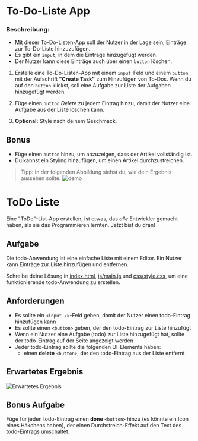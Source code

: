 # To-Do-Liste App

### Beschreibung:

- Mit dieser To-Do-Listen-App soll der Nutzer in der Lage sein, Einträge zur To-Do-Liste hinzuzufügen.
- Es gibt ein `input`, in dem die Einträge hinzugefügt werden.
- Der Nutzer kann diese Einträge auch über einen `button` löschen.

1. Erstelle eine To-Do-Listen-App mit einem `input`-Feld und einem `button` mit der Aufschrift **"Create Task"** zum Hinzufügen von To-Dos. Wenn du auf den `button` klickst, soll eine Aufgabe zur Liste der Aufgaben hinzugefügt werden.

2. Füge einen `button` _Delete_ zu jedem Eintrag hinzu, damit der Nutzer eine Aufgabe aus der Liste löschen kann.

3. **Optional:** Style nach deinem Geschmack.

## Bonus

- Füge einen `button` hinzu, um anzuzeigen, dass der Artikel vollständig ist.
- Du kannst ein Styling hinzufügen, um einen Artikel durchzustreichen.

> Tipp: In der folgenden Abbildung siehst du, wie dein Ergebnis aussehen sollte.
> ![demo](todoList.gif)

# ToDo Liste

Eine "ToDo"-List-App erstellen, ist etwas, das _alle_ Entwickler gemacht haben, als sie das Programmieren lernten. Jetzt bist du dran!

## Aufgabe

Die todo-Anwendung ist eine einfache Liste mit einem Editor. Ein Nutzer kann Einträge zur Liste hinzufügen und entfernen.

Schreibe deine Lösung in [index.html](./index.html), [js/main.js](./js/main.js) und [css/style.css](/css/style.css), um eine funktionierende todo-Anwendung zu erstellen.

## Anforderungen

- Es sollte ein `<input />`-Feld geben, damit der Nutzer einen todo-Eintrag hinzufügen kann
- Es sollte einen `<button>` geben, der den todo-Eintrag zur Liste hinzufügt
- Wenn ein Nutzer eine Aufgabe (todo) zur Liste hinzugefügt hat, sollte der todo-Eintrag auf der Seite angezeigt werden
- Jeder todo-Eintrag sollte die folgenden UI-Elemente haben:
  - einen **delete** `<button>`, der den todo-Eintrag aus der Liste entfernt

## Erwartetes Ergebnis

![Erwartetes Ergebnis](./reference.gif)

## Bonus Aufgabe

Füge für jeden todo-Eintrag einen **done** `<button>` hinzu (es könnte ein Icon eines Häkchens haben), der einen Durchstreich-Effekt auf den Text des todo-Eintrags umschaltet.
